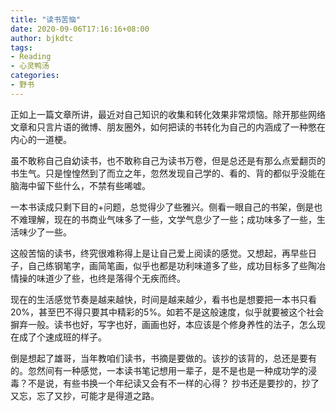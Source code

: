 ```yaml
---
title: "读书苦恼"
date: 2020-09-06T17:16:16+08:00
author: bjkdtc
tags:
- Reading
- 心灵鸭汤
categories:
- 野书
---
```

正如上一篇文章所讲，最近对自己知识的收集和转化效果非常烦恼。除开那些网络文章和只言片语的微博、朋友圈外，如何把读的书转化为自己的内涵成了一种憋在内心的一道梗。

虽不敢称自己自幼读书，也不敢称自己为读书万卷，但是总还是有那么点爱翻页的书生气。只是惶惶然到了而立之年，忽然发现自己学的、看的、背的都似乎没能在脑海中留下些什么，不禁有些唏嘘。

一本书读成只剩下目的+问题，总觉得少了些雅兴。侧看一眼自己的书架，倒是也不难理解，现在的书商业气味多了一些，文学气息少了一些；成功味多了一些，生活味少了一些。

这般苦恼的读书，终究很难称得上是让自己爱上阅读的感觉。又想起，再早些日子，自己练钢笔字，画简笔画，似乎也都是功利味道多了些，成功目标多了些陶冶情操的味道少了些，也终是落得个无疾而终。

现在的生活感觉节奏是越来越快，时间是越来越少，看书也是想要把一本书只看20%，甚至巴不得只要其中精彩的5%。如若不是这般速度，似乎就要被这个社会摒弃一般。读书也好，写字也好，画画也好，本应该是个修身养性的法子，怎么现在成了个速成班的样子。

倒是想起了雄哥，当年教咱们读书，书摘是要做的。该抄的该背的，总还是要有的。忽然间有一种感觉，一本读书笔记想用一辈子，是不是也是一种成功学的浸毒？不是说，有些书换一个年纪读又会有不一样的心得？
抄书还是要抄的，抄了又忘，忘了又抄，可能才是得道之路。